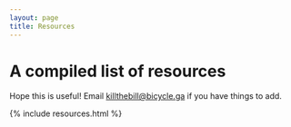 ```yaml
---
layout: page
title: Resources
---
```

# A compiled list of resources

Hope this is useful! Email [killthebill@bicycle.ga](mailto:killthebill@bicycle.ga)
if you have things to add.

<section>{% include resources.html %}</section>
